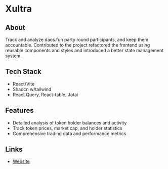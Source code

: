 # Xultra

## About

Track and analyze daos.fun party round participants, and keep them accountable. Contributed to the project refactored the frontend using reusable components and styles and introduced a better state management system.

## Tech Stack

- React/Vite
- Shadcn w/tailwind
- React Query, React-table, Jotai

## Features

- Detailed analysis of token holder balances and activity
- Track token prices, market cap, and holder statistics
- Comprehensive trading data and performance metrics

## Links

- [Website](https://www.xultra.fun/)
